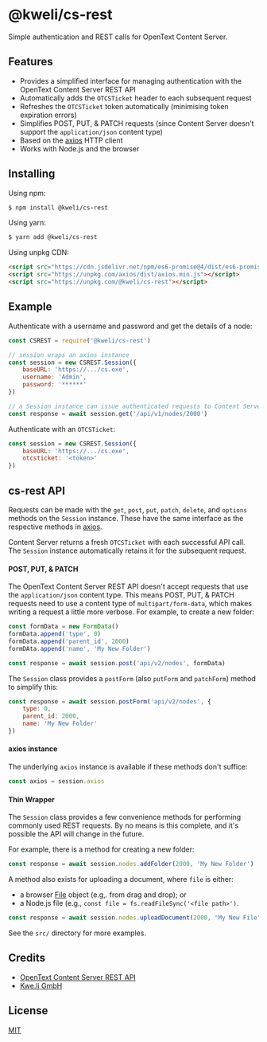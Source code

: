 # @kweli/cs-rest

Simple authentication and REST calls for OpenText Content Server.

## Features

- Provides a simplified interface for managing authentication with the OpenText Content Server REST API
- Automatically adds the `OTCSTicket` header to each subsequent request
- Refreshes the `OTCSTicket` token automatically (minimising token expiration errors)
- Simplifies POST, PUT, & PATCH requests (since Content Server doesn't support the `application/json` content type)
- Based on the [axios](https://github.com/axios/axios) HTTP client
- Works with Node.js and the browser

## Installing

Using npm:

```bash
$ npm install @kweli/cs-rest
```

Using yarn:

```bash
$ yarn add @kweli/cs-rest
```

Using unpkg CDN:

```html
<script src="https://cdn.jsdelivr.net/npm/es6-promise@4/dist/es6-promise.auto.min.js"></script>
<script src="https://unpkg.com/axios/dist/axios.min.js"></script>
<script src="https://unpkg.com/@kweli/cs-rest"></script>
```

## Example

Authenticate with a username and password and get the details of a node:

```js
const CSREST = require('@kweli/cs-rest')

// session wraps an axios instance
const session = new CSREST.Session({
	baseURL: 'https://.../cs.exe',
	username: 'Admin',
	password: '******'
})

// a Session instance can issue authenticated requests to Content Server
const response = await session.get('/api/v1/nodes/2000')
```

Authenticate with an `OTCSTicket`:

```js
const session = new CSREST.Session({
	baseURL: 'https://.../cs.exe',
	otcsticket: '<token>'
})
```

## cs-rest API

Requests can be made with the `get`, `post`, `put`, `patch`, `delete`, and `options` methods on the `Session` instance.  These have the same interface as the respective methods in [axios](https://github.com/axios/axios).

Content Server returns a fresh `OTCSTicket` with each successful API call.  The `Session` instance automatically retains it for the subsequent request.

#### POST, PUT, & PATCH

The OpenText Content Server REST API doesn't accept requests that use the `application/json` content type.  This means POST, PUT, & PATCH requests need to use a content type of `multipart/form-data`, which makes writing a request a little more verbose.  For example, to create a new folder:

```js
const formData = new FormData()
formData.append('type', 0)
formData.append('parent_id', 2000)
formDAta.append('name', 'My New Folder')

const response = await session.post('api/v2/nodes', formData)
```

The `Session` class provides a `postForm` (also `putForm` and `patchForm`) method to simplify this:

```js
const response = await session.postForm('api/v2/nodes', {
	type: 0,
	parent_id: 2000,
	name: 'My New Folder'
})
```

#### axios instance

The underlying `axios` instance is available if these methods don't suffice:

```js
const axios = session.axios
```

#### Thin Wrapper

The `Session` class provides a few convenience methods for performing commonly used REST requests.  By no means is this complete, and it's possible the API will change in the future.

For example, there is a method for creating a new folder:

```js
const response = await session.nodes.addFolder(2000, 'My New Folder')
```

A method also exists for uploading a document, where `file` is either:

- a browser [File](https://developer.mozilla.org/en-US/docs/Web/API/File) object (e.g,. from drag and drop); or
- a Node.js file (e.g., `const file = fs.readFileSync('<file path>')`.

```js
const response = await session.nodes.uploadDocument(2000, "My New File", file)
```

See the `src/` directory for more examples.

## Credits

- [OpenText Content Server REST API](https://developer.opentext.com/webaccess/#url=%2Fawd%2Fresources%2Fapis%2Fcs-rest-api-for-cs-16-s&tab=501)
- [Kwe.li GmbH](https://kwe.li/)

## License

[MIT](LICENSE)